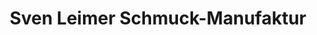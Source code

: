---
title: "Sven Leimer Schmuck-Manufaktur"
url: /rottach-egern/sven-leimer-schmuck-manufaktur/
shop: Schmuck
---